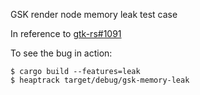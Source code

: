 GSK render node memory leak test case

In reference to [gtk-rs#1091](https://github.com/gtk-rs/gtk4-rs/issues/1091)

To see the bug in action:

```
$ cargo build --features=leak
$ heaptrack target/debug/gsk-memory-leak
```
